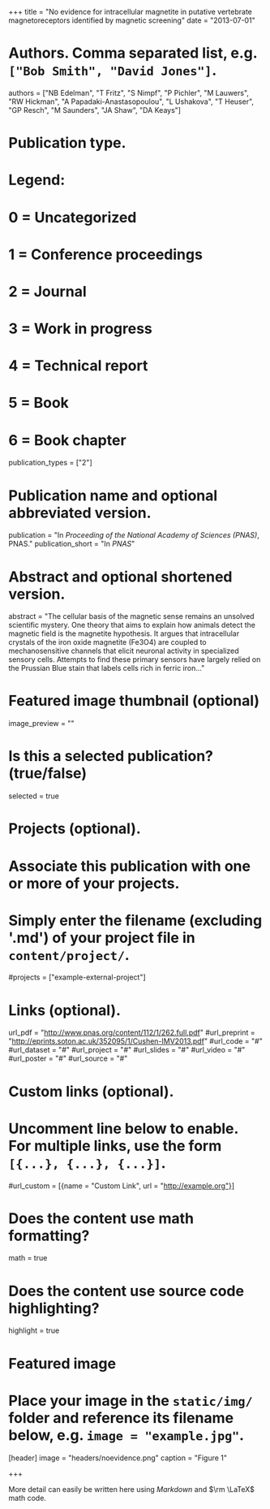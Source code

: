 ﻿+++
title = "No evidence for intracellular magnetite in putative vertebrate magnetoreceptors identified by magnetic screening"
date = "2013-07-01"

# Authors. Comma separated list, e.g. `["Bob Smith", "David Jones"]`.
authors = ["NB Edelman", "T Fritz", "S Nimpf", "P Pichler", "M Lauwers", "RW Hickman", "A Papadaki-Anastasopoulou", "L Ushakova", "T Heuser", "GP Resch", "M Saunders", "JA Shaw", "DA Keays"]

# Publication type.
# Legend:
# 0 = Uncategorized
# 1 = Conference proceedings
# 2 = Journal
# 3 = Work in progress
# 4 = Technical report
# 5 = Book
# 6 = Book chapter
publication_types = ["2"]

# Publication name and optional abbreviated version.
publication = "In *Proceeding of the National Academy of Sciences (PNAS)*, PNAS."
publication_short = "In *PNAS*"

# Abstract and optional shortened version.
abstract = "The cellular basis of the magnetic sense remains an unsolved scientific mystery. One theory that aims to explain how animals detect the magnetic field is the magnetite hypothesis. It argues that intracellular crystals of the iron oxide magnetite (Fe3O4) are coupled to mechanosensitive channels that elicit neuronal activity in specialized sensory cells. Attempts to find these primary sensors have largely relied on the Prussian Blue stain that labels cells rich in ferric iron..."
# Featured image thumbnail (optional)
image_preview = ""

# Is this a selected publication? (true/false)
selected = true

# Projects (optional).
#   Associate this publication with one or more of your projects.
#   Simply enter the filename (excluding '.md') of your project file in `content/project/`.
#projects = ["example-external-project"]

# Links (optional).
url_pdf = "http://www.pnas.org/content/112/1/262.full.pdf"
#url_preprint = "http://eprints.soton.ac.uk/352095/1/Cushen-IMV2013.pdf"
#url_code = "#"
#url_dataset = "#"
#url_project = "#"
#url_slides = "#"
#url_video = "#"
#url_poster = "#"
#url_source = "#"

# Custom links (optional).
#   Uncomment line below to enable. For multiple links, use the form `[{...}, {...}, {...}]`.
#url_custom = [{name = "Custom Link", url = "http://example.org"}]

# Does the content use math formatting?
math = true

# Does the content use source code highlighting?
highlight = true

# Featured image
# Place your image in the `static/img/` folder and reference its filename below, e.g. `image = "example.jpg"`.
[header]
image = "headers/noevidence.png"
caption = "Figure 1"

+++

More detail can easily be written here using *Markdown* and $\rm \LaTeX$ math code.
